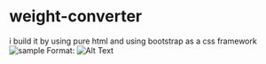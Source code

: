 # weight-converter
i build it by using pure html and using bootstrap as a css framework
![sample](https://ik.imagekit.io/m1ke1magek1t/Screenshot_from_2020-03-10_12-35-26_x7BnzicKM1.png)
Format: ![Alt Text](url)

